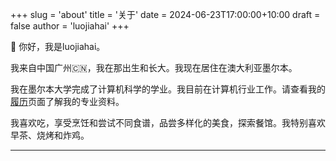 +++
slug = 'about'
title = '关于'
date = 2024-06-23T17:00:00+10:00
draft = false
author = 'luojiahai'
+++

👋 你好，我是luojiahai。

我来自中国广州🇨🇳，我在那出生和长大。我现在居住在澳大利亚墨尔本。

我在墨尔本大学完成了计算机科学的学业。我目前在计算机行业工作。请查看我的[履历](/cv)页面了解我的专业资料。

我喜欢吃，享受烹饪和尝试不同食谱，品尝多样化的美食，探索餐馆。我特别喜欢早茶、烧烤和炸鸡。

---

